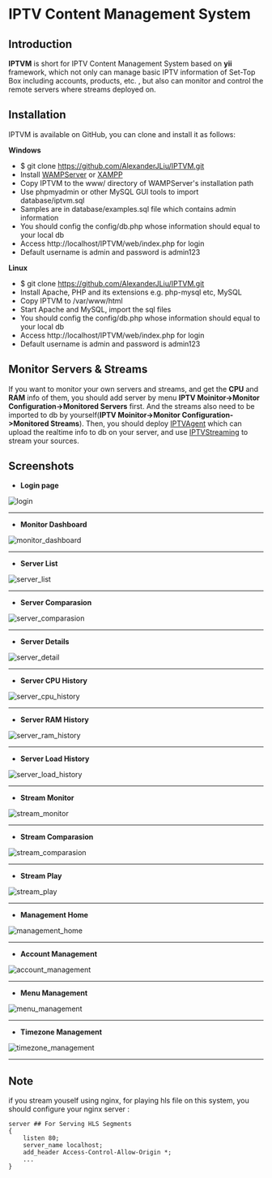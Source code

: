 # IPTV Content Management System

## Introduction

**IPTVM** is short for IPTV Content Management System based on **yii** framework, which not only can manage basic IPTV information of Set-Top Box including accounts, products, etc. , but also can monitor and control the  remote servers where streams deployed on. 

## Installation

IPTVM is available on GitHub, you can clone and install it as follows:

**Windows**

* $ git clone https://github.com/AlexanderJLiu/IPTVM.git
* Install [WAMPServer](http://www.wampserver.com/en/) or [XAMPP](https://www.apachefriends.org/index.html)
* Copy IPTVM to the www/ directory of WAMPServer's installation path
* Use phpmyadmin or other MySQL GUI tools to import database/iptvm.sql
* Samples are in database/examples.sql file which contains admin information
* You should config the config/db.php whose information should equal to your local db
* Access http://localhost/IPTVM/web/index.php for login
* Default username is admin and password is admin123

**Linux**

* $ git clone https://github.com/AlexanderJLiu/IPTVM.git
* Install Apache, PHP and its extensions e.g. php-mysql etc, MySQL
* Copy IPTVM to /var/www/html
* Start Apache and MySQL, import the sql files
* You should config the config/db.php whose information should equal to your local db
* Access http://localhost/IPTVM/web/index.php for login
* Default username is admin and password is admin123

## Monitor Servers & Streams

If you want to monitor your own servers and streams, and get the **CPU** and **RAM** info of them, you should add server by menu  **IPTV Moinitor->Monitor Configuration->Monitored Servers** first. And the streams also need to be imported to db by yourself(**IPTV Moinitor->Monitor Configuration->Monitored Streams**). Then, you should deploy [IPTVAgent](https://github.com/AlexanderJLiu/IPTVAgent) which can upload the realtime info to db on your server, and use [IPTVStreaming](https://github.com/AlexanderJLiu/IPTVStreaming) to stream your sources.

## Screenshots
* **Login page**

![login](https://raw.githubusercontent.com/AlexanderJLiu/IPTVM/master/raw/images/login.png)

---

* **Monitor Dashboard**

![monitor_dashboard](https://raw.githubusercontent.com/AlexanderJLiu/IPTVM/master/raw/images/monitor_dashboard.png)

---

* **Server List**

![server_list](https://raw.githubusercontent.com/AlexanderJLiu/IPTVM/master/raw/images/server_list.png)

---

* **Server Comparasion**

![server_comparasion](https://raw.githubusercontent.com/AlexanderJLiu/IPTVM/master/raw/images/server_comparasion.png)

---

* **Server Details**

![server_detail](https://raw.githubusercontent.com/AlexanderJLiu/IPTVM/master/raw/images/server_detail.png)

---

* **Server CPU History**

![server_cpu_history](https://raw.githubusercontent.com/AlexanderJLiu/IPTVM/master/raw/images/server_cpu_history.png)

---

* **Server RAM History**

![server_ram_history](https://raw.githubusercontent.com/AlexanderJLiu/IPTVM/master/raw/images/server_ram_history.png)

---

* **Server Load History**

![server_load_history](https://raw.githubusercontent.com/AlexanderJLiu/IPTVM/master/raw/images/server_load_history.png)

---

* **Stream Monitor**

![stream_monitor](https://raw.githubusercontent.com/AlexanderJLiu/IPTVM/master/raw/images/stream_monitor.png)

---

* **Stream Comparasion**

![stream_comparasion](https://raw.githubusercontent.com/AlexanderJLiu/IPTVM/master/raw/images/stream_comparasion.png)

---

* **Stream Play**

![stream_play](https://raw.githubusercontent.com/AlexanderJLiu/IPTVM/master/raw/images/stream_play.png)

---

* **Management Home**

![management_home](https://raw.githubusercontent.com/AlexanderJLiu/IPTVM/master/raw/images/management_home.png)

---

* **Account Management**

![account_management](https://raw.githubusercontent.com/AlexanderJLiu/IPTVM/master/raw/images/account_management.png)

---

* **Menu Management**

![menu_management](https://raw.githubusercontent.com/AlexanderJLiu/IPTVM/master/raw/images/menu_management.png)

---

* **Timezone Management**

![timezone_management](https://raw.githubusercontent.com/AlexanderJLiu/IPTVM/master/raw/images/timezone_management.png)

---

## Note

if you stream youself using nginx, for playing hls file on this system, you should configure your nginx server :
	
	server ## For Serving HLS Segments
	{
		listen 80;
		server_name localhost;
		add_header Access-Control-Allow-Origin *;
		...
	}